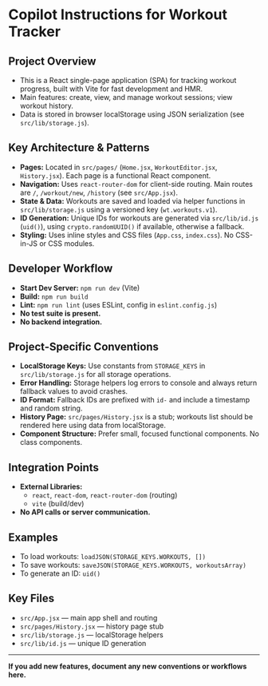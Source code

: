 # Copilot Instructions for Workout Tracker

## Project Overview

- This is a React single-page application (SPA) for tracking workout progress, built with Vite for fast development and HMR.
- Main features: create, view, and manage workout sessions; view workout history.
- Data is stored in browser localStorage using JSON serialization (see `src/lib/storage.js`).

## Key Architecture & Patterns

- **Pages:** Located in `src/pages/` (`Home.jsx`, `WorkoutEditor.jsx`, `History.jsx`). Each page is a functional React component.
- **Navigation:** Uses `react-router-dom` for client-side routing. Main routes are `/`, `/workout/new`, `/history` (see `src/App.jsx`).
- **State & Data:** Workouts are saved and loaded via helper functions in `src/lib/storage.js` using a versioned key (`wt.workouts.v1`).
- **ID Generation:** Unique IDs for workouts are generated via `src/lib/id.js` (`uid()`), using `crypto.randomUUID()` if available, otherwise a fallback.
- **Styling:** Uses inline styles and CSS files (`App.css`, `index.css`). No CSS-in-JS or CSS modules.

## Developer Workflow

- **Start Dev Server:** `npm run dev` (Vite)
- **Build:** `npm run build`
- **Lint:** `npm run lint` (uses ESLint, config in `eslint.config.js`)
- **No test suite is present.**
- **No backend integration.**

## Project-Specific Conventions

- **LocalStorage Keys:** Use constants from `STORAGE_KEYS` in `src/lib/storage.js` for all storage operations.
- **Error Handling:** Storage helpers log errors to console and always return fallback values to avoid crashes.
- **ID Format:** Fallback IDs are prefixed with `id-` and include a timestamp and random string.
- **History Page:** `src/pages/History.jsx` is a stub; workouts list should be rendered here using data from localStorage.
- **Component Structure:** Prefer small, focused functional components. No class components.

## Integration Points

- **External Libraries:**
  - `react`, `react-dom`, `react-router-dom` (routing)
  - `vite` (build/dev)
- **No API calls or server communication.**

## Examples

- To load workouts: `loadJSON(STORAGE_KEYS.WORKOUTS, [])`
- To save workouts: `saveJSON(STORAGE_KEYS.WORKOUTS, workoutsArray)`
- To generate an ID: `uid()`

## Key Files

- `src/App.jsx` — main app shell and routing
- `src/pages/History.jsx` — history page stub
- `src/lib/storage.js` — localStorage helpers
- `src/lib/id.js` — unique ID generation

---

**If you add new features, document any new conventions or workflows here.**
